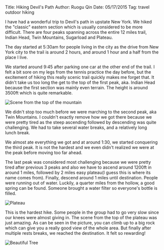 Title: Hiking Devil's Path
Author: Ruogu Qin
Date: 05/17/2015
Tag: travel
     outdoor
     hiking

I have had a wonderful trip to Devil's path in upstate New York. We hiked the "classic" eastern section which is usually considered to be more difficult. There are four peaks spanning across the entire 12 miles trail, Indian Head, Twin Mountains, Sugarload and Plateau.

The day started at 5:30am for people living in the city as the drive from New York city to the trail is around 2 hours, and around 1 hour and a half from the place I live.

We started around 9:45 after parking one car at the other end of the trail. I felt a bit sore on my legs from the tennis practice the day before, but the excitement of hiking this really scenic trail quickly makes me forget that. It didn't take us too long the get to the top of the first peak, aka. Indian Head because the first section was mainly even terrain. The height is around 3500ft which is quite remarkable.

![Scene from the top of the mountain](http://i.imgur.com/lBz48e1.jpg)

We didn't stop too much before we were marching to the second peak, aka Twin Mountains. I couldn't exactly remove how we got there because we were pretty tired as the steep ascending followed by descending was quite challenging. We had to take several water breaks, and a relatively long lunch break.

We almost ate everything we got and at around 1:30, we started conquering the third peak. It is not the hardest and we even didn't realized we were at the peak before moving too far ahead.

The last peak was considered most challenging because we were pretty tired after previous 3 peaks and also we have to ascend around 1200ft in around 1 miles, followed by 2 miles easy plateau(I guess this is where its name comes from). Finally, descend around 1 miles until destination. People were running out of water. Luckily, a quarter miles from the hollow, a good spring can be found. Someone brought a water filter so everyone's bottle is filled.

![Plateau](http://i.imgur.com/fwCG6El.jpg)

This is the hardest hike. Some people in the group had to go very slow since our knees were almost giving in. The scene from the top of the plateau was just amazing. As can be seen in the picture, you can climb up to a big rock which can give you a really good view of the whole area. But finally after multiple rests breaks, we reached the destination. It felt so rewarding!

![Beautiful Tree](http://i.imgur.com/yFVQ1Jt.jpg)
